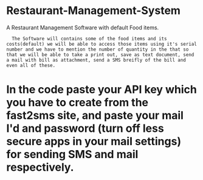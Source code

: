 # Restaurant-Management-System
A Restaurant Management Software with default Food items.

      The Software will contains some of the food items and its costs(default) we will be able to access those items using it's serial number and we have to mention the number of quantity in the that so that we will be able to take a print out, save as text document, send a mail with bill as attachment, send a SMS breifly of the bill and even all of these.
      
      
# In the code paste your API key which you have to create from the fast2sms site, and paste your mail I'd and password (turn off less secure apps in your mail settings) for sending SMS and mail respectively.
